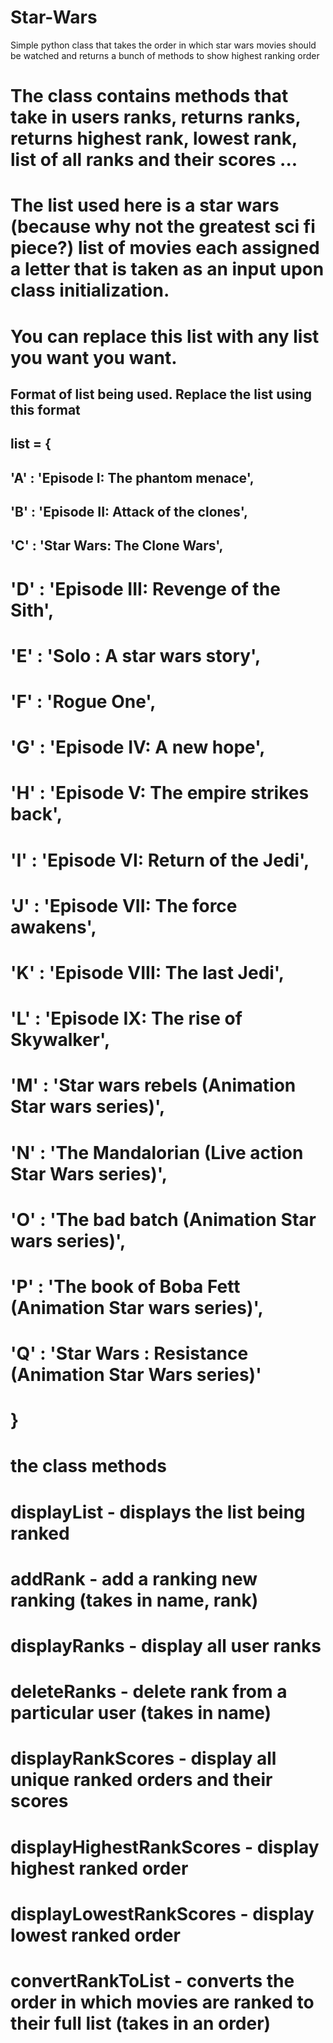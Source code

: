 # Star-Wars
Simple python class that takes the order in which star wars movies should be watched and returns a bunch of methods to show highest ranking order
# The class contains methods that take in users ranks, returns ranks, returns highest rank, lowest rank, list of all ranks and their scores ...
# The list used here is a star wars (because why not the greatest sci fi piece?) list of movies each assigned a letter that is taken as an input upon class initialization. 
# You can replace this list with any list you want you want. 


## Format of list being used. Replace the list using this format 
## list = {
##             'A' : 'Episode I: The phantom menace',
##             'B' : 'Episode II: Attack of the clones',
##            'C' : 'Star Wars: The Clone Wars',      
#             'D' : 'Episode III: Revenge of the Sith',
#             'E' : 'Solo : A star wars story',
#             'F' : 'Rogue One',
#             'G' : 'Episode IV: A new hope',
#             'H' : 'Episode V: The empire strikes back',
#             'I' : 'Episode VI: Return of the Jedi',
#             'J' : 'Episode VII:  The force awakens',
#             'K' : 'Episode VIII: The last Jedi',
#             'L' : 'Episode IX: The rise of Skywalker',
#             'M' : 'Star wars rebels (Animation Star wars series)',
#             'N' : 'The Mandalorian (Live action Star Wars series)',
#             'O' : 'The bad batch (Animation Star wars series)',
#             'P' : 'The book of Boba Fett (Animation Star wars series)',
#             'Q' : 'Star Wars : Resistance (Animation Star Wars series)'
#         }

# the class methods

# displayList - displays the list being ranked
# addRank - add a ranking new ranking (takes in name, rank)
# displayRanks - display all user ranks
# deleteRanks - delete rank from a particular user (takes in name)
# displayRankScores - display all unique ranked orders and their scores
# displayHighestRankScores - display highest ranked order
# displayLowestRankScores - display lowest ranked order
# convertRankToList - converts the order in which movies are ranked to their full list (takes in an order)
